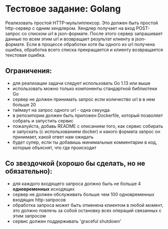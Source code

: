 # Тестовое задание: Golang
Реализовать простой HTTP-мультиплексор. 
Это должен быть простой http-сервер с одним хендлером. Хендлер получает на вход  POST-запрос со списком url в json-формате. После этого сервер запрашивает данные по всем этим url и возвращает результат клиенту в json-формате. Если в процессе обработки хотя бы одного из url получена ошибка, обработка всего списка прекращается и клиенту возвращается текстовая ошибка.
## Ограничения:
* для реализации задачи следует использовать Go 1.13 или выше
* использовать можно только компоненты стандартной библиотеки Go
* сервер не должен принимать запрос если количество url в в нем больше 20
* таймаут на запрос одного url - одна секунда
* в репозитории должен быть приложен Dockerfile, который позволяет собрать и запустить сервис
* пожалуйста, добавь README с описанием того, как сервис собирать и запускать (с использованием docker) и какого формата запрос он принимает, какой ответ нам ожидать
* будет супер, если ты добавишь минимальные комментарии в код, которые объяснят, что где происходит

## Со звездочкой (хорошо бы сделать, но не обязательно):
* для каждого входящего запроса должно быть не больше 4 **одновременных** исходящих
* сервер не должен обслуживать больше чем 100 одновременных входящих http-запросов
* обработка запроса может быть отменена клиентом в любой момент, это должно повлечь за собой остановку всех операций связанных с этим запросом
* сервис должен поддерживать 'graceful shutdown'